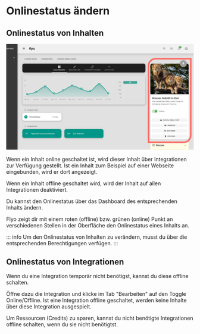 # Onlinestatus ändern

## Onlinestatus von Inhalten

![Onlinestatus](assets/onlinestatus.svg)

Wenn ein Inhalt online geschaltet ist, wird dieser Inhalt über Integrationen zur Verfügung gestellt. Ist ein Inhalt zum Beispiel auf einer Webseite eingebunden, wird er dort angezeigt.

Wenn ein Inhalt offline geschaltet wird, wird der Inhalt auf allen Integrationen deaktiviert.

Du kannst den Onlinestatus über das Dashboard des entsprechenden Inhalts ändern.

Flyo zeigt dir mit einem roten (offline) bzw. grünen (online) Punkt an verschiedenen Stellen in der Oberfläche den Onlinestatus eines Inhalts an.

::: info
Um den Onlinestatus von Inhalten zu verändern, musst du über die entsprechenden Berechtigungen verfügen.
:::

## Onlinestatus von Integrationen

Wenn du eine Integration temporär nicht benötigst, kannst du diese offline schalten.

Öffne dazu die Integration und klicke im Tab "Bearbeiten" auf den Toggle Online/Offline. Ist eine Integration offline geschaltet, werden keine Inhalte über diese Integration ausgespielt.

Um Ressourcen (Credits) zu sparen, kannst du nicht benötigte Integrationen offline schalten, wenn du sie nicht benötigtst.
